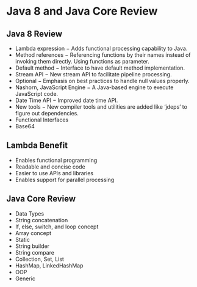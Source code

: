 # Java 8 and Java Core Review

## Java 8 Review
* Lambda expression − Adds functional processing capability to Java.
* Method references − Referencing functions by their names instead of invoking them directly. Using functions as parameter.
* Default method − Interface to have default method implementation.
* Stream API − New stream API to facilitate pipeline processing.
* Optional − Emphasis on best practices to handle null values properly.
* Nashorn, JavaScript Engine − A Java-based engine to execute JavaScript code.
* Date Time API − Improved date time API.
* New tools − New compiler tools and utilities are added like ‘jdeps’ to figure out dependencies.
* Functional Interfaces
* Base64
	
## Lambda Benefit
* Enables functional programming
* Readable and concise code
* Easier to use APIs and libraries
* Enables support for parallel processing

## Java Core Review
* Data Types
* String concatenation
* If, else, switch, and loop concept
* Array concept
* Static
* String builder
* String compare
* Collection, Set, List
* HashMap, LinkedHashMap
* OOP
* Generic
